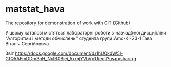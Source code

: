 # matstat_hava
The repository for demonstration of work with GIT (Github)

У цьому каталозі містяться лабораторні роботи з навчадбної дисципліни "Алгоритми і методи обчислень" студента групи Amo-KI-23-1 Гава Вiталiя Сергiйовича

Звіт
https://docs.google.com/document/d/1hUQkdW5l-GfQ5AFmDDm3nH_NxIB0Bjei_5xmjYVbVpU/edit?usp=sharing
